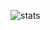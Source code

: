 ![stats](https://github-readme-stats.vercel.app/api?username=nektro&count_private=true&show_icons=true&hide_border=true&theme=dark&text_color=dfdfdf)
